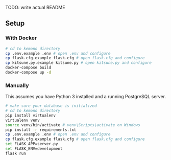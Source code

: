 TODO: write actual README
## Setup
### With Docker
```sh
# cd to kemono directory
cp .env.example .env # open .env and configure
cp flask.cfg.example flask.cfg # open flask.cfg and configure
cp kitsune.py.example kitsune.py # open kitsune.py and configure
docker-compose build
docker-compose up -d
```
### Manually
This assumes you have Python 3 installed and a running PostgreSQL server.
```sh
# make sure your database is initialized
# cd to kemono directory
pip install virtualenv
virtualenv venv
source venv/bin/activate # venv\Scripts\activate on Windows
pip install -r requirements.txt
cp .env.example .env # open .env and configure
cp flask.cfg.example flask.cfg # open flask.cfg and configure
set FLASK_APP=server.py
set FLASK_ENV=development
flask run
```
